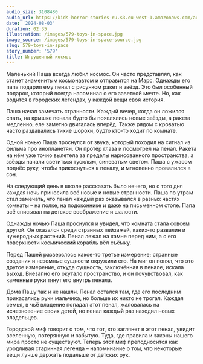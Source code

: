 ```yaml
---
audio_size: 3108480
audio_url: https://kids-horror-stories-ru.s3.eu-west-1.amazonaws.com/audio/579-toys-in-space.mp3
date: '2024-08-03'
duration: 02:35
illustration: /images/579-toys-in-space.jpg
image_source: /images/579-toys-in-space-source.jpg
slug: 579-toys-in-space
story_number: '579'
title: Игрушечный космос
---
```


Маленький Паша всегда любил космос. Он часто представлял, как станет знаменитым космонавтом и отправится на Марс. Однажды его папа подарил ему пенал с рисунком ракет и звёзд. Это был особенный подарок, который всегда напоминал о его заветной мечте. Но, как водится в городских легендах, у каждой вещи своя история.

Паша начал замечать странности. Каждый вечер, когда он ложился спать, на крышке пенала будто бы появлялись новые звёзды, а ракета медленно, еле заметно двигалась вперёд. Также рядом с кроватью часто раздавались тихие шорохи, будто кто-то ходит по комнате.

Одной ночью Паша проснулся от звука, который походил на сигнал из фильма про инопланетян. Он протёр глаза и посмотрел на пенал. Ракета на нём уже точно вылетела за пределы нарисованного пространства, а звёзды начали светиться тусклым, синеватым светом. Паша с ужасом поднёс руку, чтобы прикоснуться к пеналу, и мгновенно провалился в сон.

На следующий день в школе рассказать было нечего, но с того дня каждая ночь приносила всё новые и новые странности. Паша по утрам стал замечать, что пенал каждый раз оказывался в разных частях комнаты – на полке, на подоконнике и даже на письменном столе. Папа всё списывал на детское воображение и шалости.

Однажды ночью Паша проснулся и увидел, что комната стала совсем другой. Он оказался среди странных пейзажей, каких-то развалин и чужеродных растений. Пенал лежал на камне перед ним, а с его поверхности космический корабль вёл съёмку. 

Перед Пашей разверзлось какое-то третье измерение; странные создания и неземные сущности окружили его. На миг он понял, что это другое измерение, откуда сущность, заключённая в пенале, искала выход. Внезапно его окутало пространство, и он почувствовал, как каменные руки тянут его внутрь пенала.

Дома Пашу так и не нашли. Пенал остался там, где его последним прикасались руки мальчика, но больше их никто не трогал. Каждая семья, в чьё владение попадал этот пенал, жаловалась на исчезновение своих детей, но пенал каждый раз находил новых владельцев.

Городской миф говорит о том, что тот, кто заглянет в этот пенал, увидит вселенную, потерянную и забытую. Туда, где правила и законы нашего мира просто не существуют. Теперь этот миф преподносится как уродливая старинная легенда – напоминание о том, что некоторые вещи лучше держать подальше от детских рук.